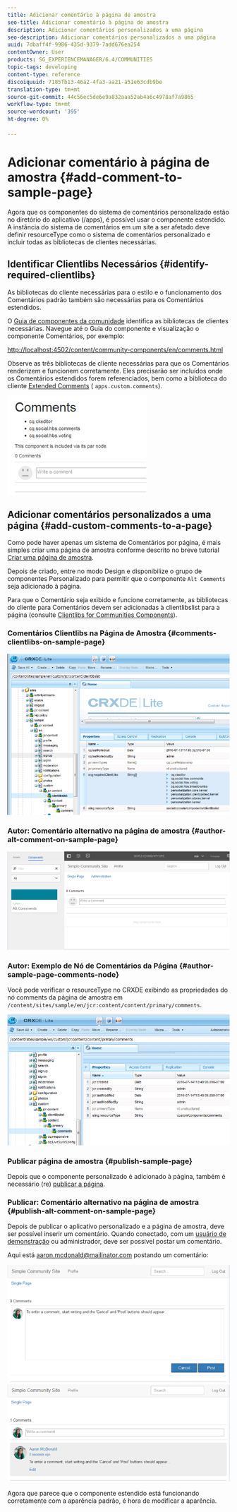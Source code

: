 ```yaml
---
title: Adicionar comentário à página de amostra
seo-title: Adicionar comentário à página de amostra
description: Adicionar comentários personalizados a uma página
seo-description: Adicionar comentários personalizados a uma página
uuid: 7dbaff4f-9986-435d-9379-7add676ea254
contentOwner: User
products: SG_EXPERIENCEMANAGER/6.4/COMMUNITIES
topic-tags: developing
content-type: reference
discoiquuid: 7185fb13-46a2-4fa3-aa21-a51e63cdb9be
translation-type: tm+mt
source-git-commit: 44c56ec5de6e9a832aaa52ab4a6c4978af7a9865
workflow-type: tm+mt
source-wordcount: '395'
ht-degree: 0%

---
```



# Adicionar comentário à página de amostra {#add-comment-to-sample-page}

Agora que os componentes do sistema de comentários personalizado estão no diretório do aplicativo (/apps), é possível usar o componente estendido. A instância do sistema de comentários em um site a ser afetado deve definir resourceType como o sistema de comentários personalizado e incluir todas as bibliotecas de clientes necessárias.

## Identificar Clientlibs Necessários {#identify-required-clientlibs}

As bibliotecas do cliente necessárias para o estilo e o funcionamento dos Comentários padrão também são necessárias para os Comentários estendidos.

O [Guia de componentes da comunidade](components-guide.md) identifica as bibliotecas de clientes necessárias. Navegue até o Guia do componente e visualização o componente Comentários, por exemplo:

[http://localhost:4502/content/community-components/en/comments.html](http://localhost:4502/content/community-components/en/comments.html)

Observe as três bibliotecas de cliente necessárias para que os Comentários renderizem e funcionem corretamente. Eles precisarão ser incluídos onde os Comentários estendidos forem referenciados, bem como a biblioteca do cliente [Extended Comments](extend-create-components.md#create-a-client-library-folder) ( `apps.custom.comments`).

![chlimage_1-47](assets/chlimage_1-47.png)

## Adicionar comentários personalizados a uma página {#add-custom-comments-to-a-page}

Como pode haver apenas um sistema de Comentários por página, é mais simples criar uma página de amostra conforme descrito no breve tutorial [Criar uma página de amostra](create-sample-page.md).

Depois de criado, entre no modo Design e disponibilize o grupo de componentes Personalizado para permitir que o componente `Alt Comments` seja adicionado à página.

Para que o Comentário seja exibido e funcione corretamente, as bibliotecas do cliente para Comentários devem ser adicionadas à clientlibslist para a página (consulte [Clientlibs for Communities Components](clientlibs.md)).

### Comentários Clientlibs na Página de Amostra {#comments-clientlibs-on-sample-page}

![Comentários Clientlibs na página de amostra](assets/chlimage_1-48.png)

### Autor: Comentário alternativo na página de amostra {#author-alt-comment-on-sample-page}

![Comentário alternativo na página de amostra](assets/chlimage_1-49.png)

### Autor: Exemplo de Nó de Comentários da Página {#author-sample-page-comments-node}

Você pode verificar o resourceType no CRXDE exibindo as propriedades do nó comments da página de amostra em `/content/sites/sample/en/jcr:content/content/primary/comments`.

![chlimage_1-50](assets/chlimage_1-50.png)

### Publicar página de amostra {#publish-sample-page}

Depois que o componente personalizado é adicionado à página, também é necessário (re) [publicar a página](sites-console.md#publishing-the-site).

### Publicar: Comentário alternativo na página de amostra {#publish-alt-comment-on-sample-page}

Depois de publicar o aplicativo personalizado e a página de amostra, deve ser possível inserir um comentário. Quando conectado, com um [usuário de demonstração](tutorials.md#demo-users) ou administrador, deve ser possível postar um comentário.

Aqui está aaron.mcdonald@mailinator.com postando um comentário:

![chlimage_1-51](assets/chlimage_1-51.png) ![chlimage_1-52](assets/chlimage_1-52.png)

Agora que parece que o componente estendido está funcionando corretamente com a aparência padrão, é hora de modificar a aparência.

